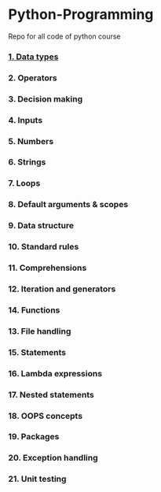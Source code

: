 # Python-Programming
Repo for all code of python course

### [1. Data types](1.Datatypes)
### 2. Operators
### 3. Decision making	
### 4. Inputs	
### 5. Numbers	
### 6. Strings	
### 7. Loops	
### 8. Default arguments & scopes	
### 9. Data structure
### 10. Standard rules	
### 11. Comprehensions	
### 12. Iteration and generators	
### 14. Functions	
### 13. File handling	
### 15. Statements	
### 16. Lambda expressions	
### 17. Nested statements	
### 18. OOPS concepts	
### 19. Packages	
### 20. Exception handling	
### 21. Unit testing	
